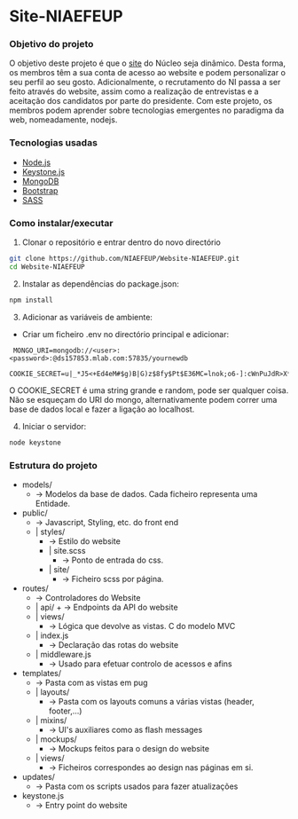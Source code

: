 # Site-NIAEFEUP

### Objetivo do projeto

O objetivo deste projeto é que o [site](https://ni.fe.up.pt) do Núcleo seja dinâmico. Desta forma, os membros têm a sua conta de acesso ao website e podem personalizar o seu perfil ao seu gosto. Adicionalmente, o recrutamento do NI passa a ser feito através do website, assim como a realização de entrevistas e a aceitação dos candidatos por parte do presidente. Com este projeto, os membros podem aprender sobre tecnologias emergentes no paradigma da web, nomeadamente, nodejs.

### Tecnologias usadas

* [Node.js](https://nodejs.org/en/])
* [Keystone.js](http://keystonejs.com/)
* [MongoDB](https://www.mongodb.com/)
* [Bootstrap](https://getbootstrap.com/)
* [SASS](http://sass-lang.com/)

### Como instalar/executar

1. Clonar o repositório e entrar dentro do novo directório

  ```bash
  git clone https://github.com/NIAEFEUP/Website-NIAEFEUP.git
  cd Website-NIAEFEUP
  ```

2. Instalar as dependências do package.json:

  ```bash
  npm install
  ```

3. Adicionar as variáveis de ambiente:

* Criar um ficheiro .env no directório principal e adicionar:
```
 MONGO_URI=mongodb://<user>:<password>:@ds157853.mlab.com:57835/yournewdb
 COOKIE_SECRET=u|_*J5<+Ed4eM#$g)B|G)z$8fy$Pt$E36MC=lnok;o6-]:cWnPuJdR>X*Z,bWDO
```
O COOKIE_SECRET é uma string grande e random, pode ser qualquer coisa.
Não se esqueçam do URI do mongo, alternativamente podem correr uma base de dados local e fazer a ligação ao localhost.

4. Iniciar o servidor:

  ```bash
  node keystone
  ```

### Estrutura do projeto

* models/
	+ -> Modelos da base de dados. Cada ficheiro representa uma Entidade.
* public/
	+ -> Javascript, Styling, etc. do front end
	+ | styles/
		+ -> Estilo do website
		+ | site.scss
			+ -> Ponto de entrada do css.
		+ | site/
			+ -> Ficheiro scss por página.
* routes/
	+ -> Controladores do Website
	+ | api/
			+ -> Endpoints da API do website
	+ | views/
		+ -> Lógica que devolve as vistas. C do modelo MVC 
	+ | index.js
		+ -> Declaração das rotas do website
	+ | middleware.js
		+ -> Usado para efetuar controlo de acessos e afins
* templates/
	+ -> Pasta com as vistas em pug
	+ | layouts/
		+ -> Pasta com os layouts comuns a várias vistas (header, footer,...)
	+ | mixins/
		+ -> UI's auxiliares como as flash messages
	+ | mockups/
		+ -> Mockups feitos para o design do website
	+ | views/
		+ -> Ficheiros correspondes ao design nas páginas em si.
* updates/
	+ -> Pasta com os scripts usados para fazer atualizações
* keystone.js
	+ -> Entry point do website
